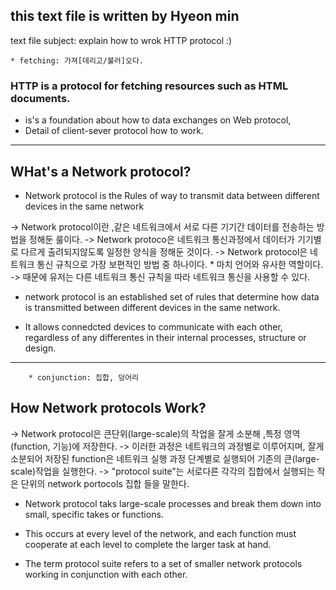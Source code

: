 ## this text file is written by Hyeon min 
text file subject: explain how to wrok HTTP protocol :)

	* fetching: 가져[데리고/불러]오다.

### HTTP is a protocol for fetching resources such as HTML documents. 

* is's a foundation about how to data exchanges on Web protocol, 
* Detail of client-sever protocol how to work.

---

## WHat's a Network protocol?

* Network protocol is the Rules of way to transmit data between different devices in the same network

-> Network protocol이란 ,같은 네트워크에서 서로 다른 기기간 데이터를 전송하는 방법을 정해둔 룰이다. 
-> Network protoco은 네트워크 통신과정에서 데이터가 기기별로 다르게 출려되지않도록 일정한 양식을 정해둔 것이다. 
-> Network protocol은 네트워크 통신 규칙으로 가장 보편적인 방법 중 하나이다. 
	* 마치 언어와 유사한 역할이다. 
-> 때문에 유저는 다른 네트워크 통신 규칙을 따라 네트워크 통신을 사용할 수 있다. 

* network protocol is an established set of rules that determine how data is transmitted between different devices in the same network.

* It allows connedcted devices to communicate with each other, regardless of any differentes in their internal processes, structure or design.

---
		* conjunction: 집합, 덩어리  

## How Network protocols Work?
-> Network protocol은 큰단위(large-scale)의 작업을 잘게 소분해 ,특정 영역(function, 기능)에 저장한다.
-> 이러한 과정은 네트워크의 과정별로 이루어지며, 잘게 소분되어 저장된 function은 네트워크 실행 과정 단계별로 실행되어 기존의 큰(large-scale)작업을 실행한다. 
-> "protocol suite"는 서로다른 각각의 집합에서 실행되는 작은 단위의 network portocols 집합 들을 말한다. 

* Network protocol taks large-scale processes and break them down into small, specific takes or functions.

* This occurs at every level of the network, and each function must cooperate at each level to complete the larger task at hand.

* The term protocol suite refers to a set of smaller network protocols working in conjunction with each other.


